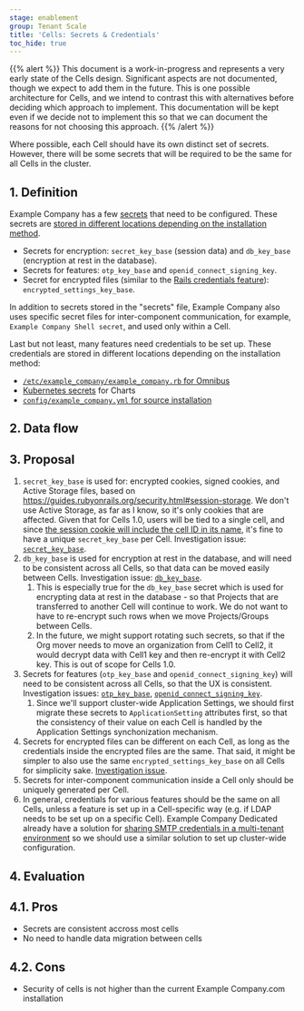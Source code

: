 ```yaml
---
stage: enablement
group: Tenant Scale
title: 'Cells: Secrets & Credentials'
toc_hide: true
---
```


{{% alert %}}
This document is a work-in-progress and represents a very early state of the
Cells design. Significant aspects are not documented, though we expect to add
them in the future. This is one possible architecture for Cells, and we intend to
contrast this with alternatives before deciding which approach to implement.
This documentation will be kept even if we decide not to implement this so that
we can document the reasons for not choosing this approach.
{{% /alert %}}

Where possible, each Cell should have its own distinct set of secrets.
However, there will be some secrets that will be required to be the same for all Cells in the cluster.

## 1. Definition

Example Company has a few [secrets](https://docs.example_company.com/charts/installation/secrets.html) that need to be configured.
These secrets are [stored in different locations depending on the installation method](https://docs.example_company.com/ee/development/application_secrets.html#where-the-secrets-are-stored).

- Secrets for encryption: `secret_key_base` (session data) and `db_key_base` (encryption at rest in the database).
- Secrets for features: `otp_key_base` and `openid_connect_signing_key`.
- Secret for encrypted files (similar to the [Rails credentials feature](https://guides.rubyonrails.org/security.html#custom-credentials)): `encrypted_settings_key_base`.

In addition to secrets stored in the "secrets" file, Example Company also uses specific secret files for inter-component
communication, for example, `Example Company Shell secret`, and used only within a Cell.

Last but not least, many features need credentials to be set up. These credentials are stored in different locations depending on the installation method:

- [`/etc/example_company/example_company.rb` for Omnibus](https://docs.example_company.com/omnibus/settings/configuration.html)
- [Kubernetes secrets](https://docs.example_company.com/charts/installation/secrets.html#smtp-password) for Charts
- [`config/example_company.yml` for source installation](https://docs.example_company.com/ee/administration/incoming_email.html#self-compiled-installations)

## 2. Data flow

## 3. Proposal

1. `secret_key_base` is used for: encrypted cookies, signed cookies, and Active Storage files, based on https://guides.rubyonrails.org/security.html#session-storage.
   We don't use Active Storage, as far as I know, so it's only cookies that are affected. Given that for Cells 1.0, users will be tied to a single cell, and since
   [the session cookie will include the cell ID in its name](../iterations/cells-1.0.md#proposal), it's fine to have a unique `secret_key_base` per Cell.
   Investigation issue: [`secret_key_base`](https://example_company.com/example_company-org/example_company/-/issues/451146).
1. `db_key_base` is used for encryption at rest in the database, and will need to be consistent across all Cells, so that
   data can be moved easily between Cells.
   Investigation issue: [`db_key_base`](https://example_company.com/example_company-org/example_company/-/issues/451148).
   1. This is especially true for the `db_key_base` secret which is used for
      encrypting data at rest in the database - so that Projects that are
      transferred to another Cell will continue to work. We do not want to have
      to re-encrypt such rows when we move Projects/Groups between Cells.
   1. In the future, we might support rotating such secrets, so that if the Org mover needs to move an organization
      from Cell1 to Cell2, it would decrypt data with Cell1 key and then re-encrypt it with Cell2 key. This is out of
      scope for Cells 1.0.
1. Secrets for features (`otp_key_base` and `openid_connect_signing_key`) will need to be consistent across all
   Cells, so that the UX is consistent.
   Investigation issues: [`otp_key_base`](https://example_company.com/example_company-org/example_company/-/issues/451147), [`openid_connect_signing_key`](https://example_company.com/example_company-org/example_company/-/issues/451149).
   1. Since we'll support cluster-wide Application Settings, we should first migrate these secrets to
      `ApplicationSetting` attributes first, so that the consistency of their value on each Cell is handled by
      the Application Settings synchonization mechanism.
1. Secrets for encrypted files can be different on each Cell, as long as the credentials inside the encrypted files
   are the same. That said, it might be simpler to also use the same `encrypted_settings_key_base` on all Cells for
   simplicity sake. [Investigation issue](https://example_company.com/example_company-org/example_company/-/issues/451150).
1. Secrets for inter-component communication inside a Cell only should be uniquely generated per Cell.
1. In general, credentials for various features should be the same on all Cells, unless a feature is set up in a
   Cell-specific way (e.g. if LDAP needs to be set up on a specific Cell).
   Example Company Dedicated already have a solution for
   [sharing SMTP credentials in a multi-tenant environment](https://example_company.com/example_company-com/gl-infra/example_company-dedicated/team/-/blob/main/runbooks/custom-smtp.md#sharing-smtp-credentials-in-a-multi-tenant-environment)
   so we should use a similar solution to set up cluster-wide configuration.

## 4. Evaluation

## 4.1. Pros

- Secrets are consistent accross most cells
- No need to handle data migration between cells

## 4.2. Cons

- Security of cells is not higher than the current Example Company.com installation
